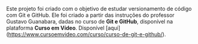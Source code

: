 Este projeto foi criado com o objetivo de estudar versionamento de código com Git e GitHub.
Ele foi criado a partir das instruções do professor Gustavo Guanabara, dadas no curso de **Git e GitHub**, disponível na plataforma **Curso em Vídeo**. Disponível [aqui] (https://www.cursoemvideo.com/curso/curso-de-git-e-github/).
